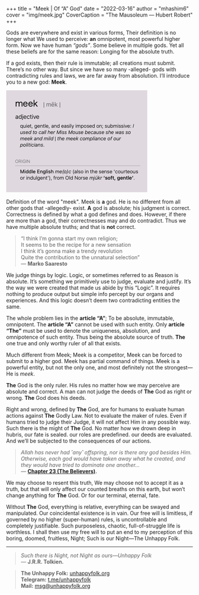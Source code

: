 +++
title = "Meek | Of “A” God"
date = "2022-03-16"
author = "mhashim6"
cover = "img/meek.jpg"
CoverCaption = "The Mausoleum — Hubert Robert"
+++

Gods are everywhere and exist in various forms, Their definition is no longer what We used to perceive: __an__ omnipotent, most powerful higher form. Now we have human _“gods”_. Some believe in multiple gods. Yet all these beliefs are for the same reason: Longing for the absolute truth.

If a god exists, then their rule is immutable; all creations must submit. There’s no other way. But since we have so many -alleged- gods with contradicting rules and laws, we are far away from absolution. I’ll introduce you to a new god: __Meek__.

![Meek in dictionary](/img/meek_2.png "Meek in dictionary")


Definition of the word "meek"​.
Meek is __a__ god. He is no different from all other gods that -allegedly- exist. __A__ god is absolute; his judgment is correct. Correctness is defined by what a god defines and does. However, if there are more than a god, their correctnesses may and do contradict. Thus we have multiple absolute truths; and that is __not__ correct.

> “I think I’m gonna start my own religion; \
> It seems to be the recipe for a new sensation \
> I think it’s gonna make a trendy revolution \
> Quite the contribution to the unnatural selection” \
— __Marko Saaresto__

We judge things by logic. Logic, or sometimes referred to as Reason is absolute. It’s something we primitively use to judge, evaluate and justify. It’s the way we were created that made us abide by this “Logic”. It requires nothing to produce output but simple info percept by our organs and experiences. And this logic doesn’t deem two contradicting entities the same. 

The whole problem lies in the __article “A”__; To be absolute, immutable, omnipotent. The __article “A”__ cannot be used with such entity. Only __article “The”__ must be used to denote the uniqueness, absolution, and omnipotence of such entity. Thus being the absolute source of truth. __The__ one true and only worthy ruler of all that exists.

Much different from Meek; Meek is a competitor, Meek can be forced to submit to a higher god. Meek has partial command of things. Meek is a powerful entity, but not the only one, and most definitely not the strongest—He is _meek_.

__The__ God is the only ruler. His rules no matter how we may perceive are absolute and correct. A man can not judge the deeds of __The__ God as right or wrong. __The__ God does his deeds. 

Right and wrong, defined by __The__ God, are for humans to evaluate human actions against __The__ Godly Law. Not to evaluate the maker of rules. Even if humans tried to judge their Judge, it will not affect Him in any possible way. Such there is the might of __The__ God. No matter how we drown deep in hubris, our fate is sealed. our roles are predefined. our deeds are evaluated. And we’ll be subjected to the consequences of our actions.

> _Allah has never had ˹any˺ offspring, nor is there any god besides Him. Otherwise, each god would have taken away what he created, and they would have tried to dominate one another…_ \
— __[Chapter 23 (The Believers)](https://quran.com/23/91).__

We may choose to resent this truth, We may choose not to accept it as a truth, but that will only affect our counted breaths on this earth, but won’t change anything for __The__ God. Or for our terminal, eternal, fate.

Without __The__ God, everything is relative, everything can be swayed and manipulated. Our coincidental existence is in vain. Our free will is limitless, if governed by no higher (super-human) rules, is uncontrollable and completely justifiable. Such purposeless, chaotic, full-of-struggle life is worthless. I shall then use my free will to put an end to my perception of this boring, doomed, fruitless, Night; Such is our Night—The Unhappy Folk.

---
> _Such there is Night, not Night as ours—Unhappy Folk_ \
> — __J.R.R. Tolkien.__

> __The Unhappy Folk:__ [unhappyfolk.org](https://unhappyfolk.org) \
> __Telegram:__ [t.me/unhappyfolk](https://t.me/unhappyfolk) \
> __Mail:__ msg@unhappyfolk.org 